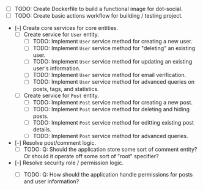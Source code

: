 * [ ] TODO: Create Dockerfile to build a functional image for dot-social.
* [ ] TODO: Create basic actions workflow for building / testing project.
* [-] Create core services for core entities.
  * [ ] Create service for `User` entity.
    * [ ] TODO: Implement `User` service method for creating a new user.
    * [ ] TODO: Implement `User` service method for "deleting" an existing user.
    * [ ] TODO: Implement `User` service method for updating an existing user's information.
    * [ ] TODO: Implement `User` service method for email verification.
    * [ ] TODO: Implement `User` service method for advanced queries on posts, tags, and statistics.
  * [ ] Create service for `Post` entity.
    * [ ] TODO: Implement `Post` service method for creating a new post.
    * [ ] TODO: Implement `Post` service method for deleting and hiding posts.
    * [ ] TODO: Implement `Post` service method for editting existing post details.
    * [ ] TODO: Implement `Post` service method for advanced queries.
* [-] Resolve post/comment logic.
  * [ ] TODO: Q: Should the application store some sort of comment entity? Or should it operate off some sort of "root" specifier?
* [-] Resolve security role / permission logic.
  * [ ] TODO: Q: How should the application handle permissions for posts and user information?

